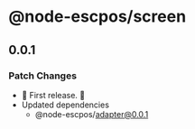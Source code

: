 # @node-escpos/screen

## 0.0.1

### Patch Changes

- 🌴 First release. 🌴
- Updated dependencies
  - @node-escpos/adapter@0.0.1
